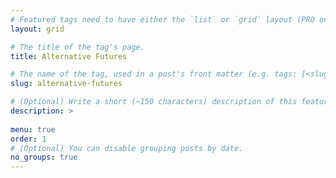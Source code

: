```yaml
---
# Featured tags need to have either the `list` or `grid` layout (PRO only).
layout: grid

# The title of the tag's page.
title: Alternative Futures

# The name of the tag, used in a post's front matter (e.g. tags: [<slug>]).
slug: alternative-futures

# (Optional) Write a short (~150 characters) description of this featured tag.
description: >
 
menu: true
order: 1
# (Optional) You can disable grouping posts by date.
no_groups: true
---
```


